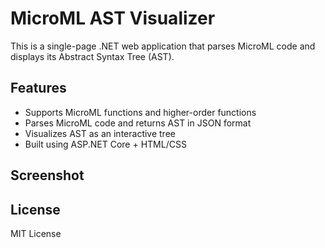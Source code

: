 # MicroML AST Visualizer

This is a single-page .NET web application that parses MicroML code and displays its Abstract Syntax Tree (AST).

## Features
- Supports MicroML functions and higher-order functions
- Parses MicroML code and returns AST in JSON format
- Visualizes AST as an interactive tree
- Built using ASP.NET Core + HTML/CSS

## Screenshot


## License
MIT License

